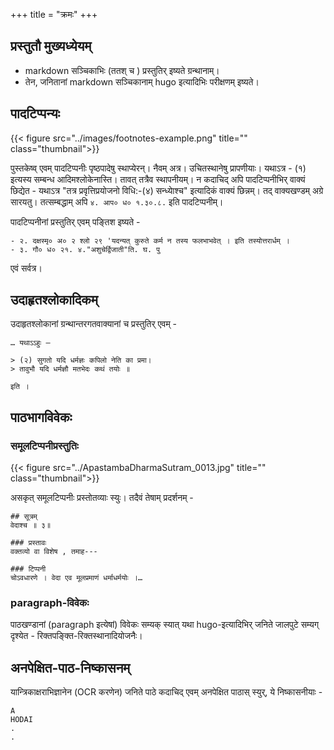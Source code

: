 +++
title = "क्रमः"
+++
## प्रस्तुतौ मुख्यध्येयम्

- markdown सञ्चिकाभिः (ततश् च ) प्रस्तुतिर् इष्यते ग्रन्थानाम्। 
- तेन, जनितानां markdown सञ्चिकानाम् hugo इत्यादिभिः परीक्षणम् इष्यते।

## पादटिप्पन्यः

{{< figure src="../images/footnotes-example.png" title="" class="thumbnail">}}


पुस्तकेष्व् एवम् पादटिप्पनीः पृष्ठपादेषु स्थाप्येरन्। नैवम् अत्र। उचितस्थानेषु प्रापणीयाः। यथाऽत्र - (१) इत्यस्य सम्बन्ध आदिमश्लोकेनास्ति। तावत् तत्रैव स्थापनीयम्। न कदाचिद् अपि पादटिप्पनीभिर् वाक्यं छिद्येत - यथाऽत्र "तत्र प्रवृत्तिप्रयोजनो विधि:-(४) सन्ध्याेश्च" इत्यादिकं वाक्यं छिन्नम्। तद् वाक्यखण्डम् अग्रे सारयतु। तत्सम्बद्धाम् अपि `४. आप० ध० १.३०.८.` इति पादटिप्पनीम्।

पादटिप्पनीनां प्रस्तुतिर् एवम् पङ्तिश  इष्यते -

```
- २. दक्षस्मृ० अ० २ श्लो २९ 'यदन्यत् कुरुते कर्म न तस्य फलभाभवेत् । इति तस्योत्तरार्धम् ।
- ३. गौ० ध० २१. ४."अशुचेर्द्विजाती"ति. घ. पु
```

एवं सर्वत्र।

## उदाहृतश्लोकादिकम्
उदाहृतश्लोकानां ग्रन्थान्तरगतवाक्यानां च प्रस्तुतिर् एवम् -

```
… यथाऽऽहुः —

> (२) सुगतो यदि धर्मज्ञः कपिलो नेति का प्रमा।
> तावुभौ यदि धर्मज्ञौ मतभेदः कथं तयोः ॥ 

इति ।

```

## पाठभागविवेकः
### समूलटिप्पनीप्रस्तुतिः
{{< figure src="../ApastambaDharmaSutram_0013.jpg" title="" class="thumbnail">}}

असकृत् समूलटिप्पनीः प्रस्तोतव्याः स्युः। तदैवं तेषाम् प्रदर्शनम् -

```
## सूत्रम् 
वेदाश्च ॥ ३॥

### प्रस्तावः
वक्तव्यो वा विशेष , तमाह---

### टिप्पनी
चोऽवधारणे । वेदा एव मूलप्रमाणं धर्माधर्मयोः ।…

```

### paragraph-विवेकः
पाठखण्डानां (paragraph इत्येषां) विवेकः सम्यक् स्यात् यथा hugo-इत्यादिभिर् जनिते जालपुटे सम्यग् दृश्येत - रिक्तपङ्क्ति-रिक्तस्थानादियोजनैः।



## अनपेक्षित-पाठ-निष्कासनम्
यान्त्रिकाक्षराभिज्ञानेन  (OCR करणेन) जनिते पाठे कदाचिद् एवम् अनपेक्षित पाठास् स्युर्, ये निष्कासनीयाः -

```
A
HODAI
.
.
```